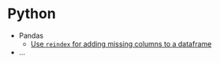 # Python
- Pandas
	- [Use `reindex` for adding missing columns to a dataframe](Using%20reindex%20for%20adding%20missing%20columns%20to%20a%20dataframe.ipynb)
- ...
